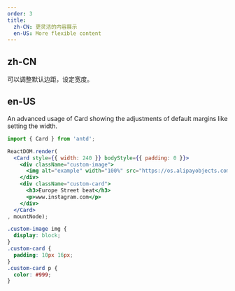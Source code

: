```yaml
---
order: 3
title:
  zh-CN: 更灵活的内容展示
  en-US: More flexible content
---
```


## zh-CN

可以调整默认边距，设定宽度。

## en-US

An advanced usage of Card showing the adjustments of default margins like setting the width.

````jsx
import { Card } from 'antd';

ReactDOM.render(
  <Card style={{ width: 240 }} bodyStyle={{ padding: 0 }}>
    <div className="custom-image">
      <img alt="example" width="100%" src="https://os.alipayobjects.com/rmsportal/QBnOOoLaAfKPirc.png" />
    </div>
    <div className="custom-card">
      <h3>Europe Street beat</h3>
      <p>www.instagram.com</p>
    </div>
  </Card>
, mountNode);
````

````css
.custom-image img {
  display: block;
}
.custom-card {
  padding: 10px 16px;
}
.custom-card p {
  color: #999;
}
````
